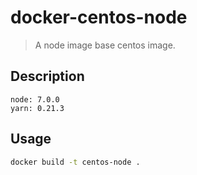 # docker-centos-node
> A node image base centos image.

## Description
    node: 7.0.0
    yarn: 0.21.3

## Usage
```bash
docker build -t centos-node .
```